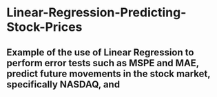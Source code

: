 # Linear-Regression-Predicting-Stock-Prices
## Example of the use of Linear Regression to perform error tests such as MSPE and MAE, predict future movements in the stock market, specifically NASDAQ, and 
